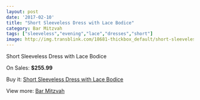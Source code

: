 ```yaml
---
layout: post
date: '2017-02-10'
title: "Short Sleeveless Dress with Lace Bodice"
category: Bar Mitzvah
tags: ["sleeveless","evening","lace","dresses","short"]
image: http://img.transblink.com/18681-thickbox_default/short-sleeveless-dress-with-lace-bodice.jpg
---
```

Short Sleeveless Dress with Lace Bodice

On Sales: **$255.99**
<a href="https://www.transblink.com/en/bar-mitzvah/5836-short-sleeveless-dress-with-lace-bodice.html"><amp-img layout="responsive" width="600" height="600" src="//img.transblink.com/18681-thickbox_default/short-sleeveless-dress-with-lace-bodice.jpg" alt="Short Sleeveless Dress with Lace Bodice 0" /></a>
<a href="https://www.transblink.com/en/bar-mitzvah/5836-short-sleeveless-dress-with-lace-bodice.html"><amp-img layout="responsive" width="600" height="600" src="//img.transblink.com/18683-thickbox_default/short-sleeveless-dress-with-lace-bodice.jpg" alt="Short Sleeveless Dress with Lace Bodice 1" /></a>
<a href="https://www.transblink.com/en/bar-mitzvah/5836-short-sleeveless-dress-with-lace-bodice.html"><amp-img layout="responsive" width="600" height="600" src="//img.transblink.com/18682-thickbox_default/short-sleeveless-dress-with-lace-bodice.jpg" alt="Short Sleeveless Dress with Lace Bodice 2" /></a>

Buy it: [Short Sleeveless Dress with Lace Bodice](https://www.transblink.com/en/bar-mitzvah/5836-short-sleeveless-dress-with-lace-bodice.html "Short Sleeveless Dress with Lace Bodice")

View more: [Bar Mitzvah](https://www.transblink.com/en/2-bar-mitzvah "Bar Mitzvah")